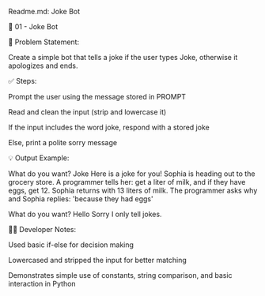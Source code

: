 Readme.md: Joke Bot

🤖 01 - Joke Bot

📌 Problem Statement:

Create a simple bot that tells a joke if the user types Joke, otherwise it apologizes and ends.

✅ Steps:

Prompt the user using the message stored in PROMPT

Read and clean the input (strip and lowercase it)

If the input includes the word joke, respond with a stored joke

Else, print a polite sorry message

💡 Output Example:

What do you want? Joke
Here is a joke for you! Sophia is heading out to the grocery store. A programmer tells her: get a liter of milk, and if they have eggs, get 12. Sophia returns with 13 liters of milk. The programmer asks why and Sophia replies: 'because they had eggs'

What do you want? Hello
Sorry I only tell jokes.

👨‍💻 Developer Notes:

Used basic if-else for decision making

Lowercased and stripped the input for better matching

Demonstrates simple use of constants, string comparison, and basic interaction in Python


